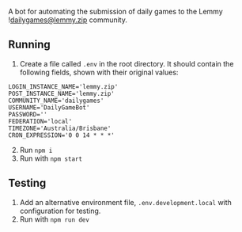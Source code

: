A bot for automating the submission of daily games to the Lemmy !dailygames@lemmy.zip community.

## Running

1. Create a file called `.env` in the root directory. It should contain the following fields,
shown with their original values:

```env
LOGIN_INSTANCE_NAME='lemmy.zip'
POST_INSTANCE_NAME='lemmy.zip'
COMMUNITY_NAME='dailygames'
USERNAME='DailyGameBot'
PASSWORD=''
FEDERATION='local'
TIMEZONE='Australia/Brisbane'
CRON_EXPRESSION='0 0 14 * * *'
```

2. Run `npm i`
3. Run with `npm start`

## Testing

1. Add an alternative environment file, `.env.development.local` with configuration for testing.
2. Run with `npm run dev`
